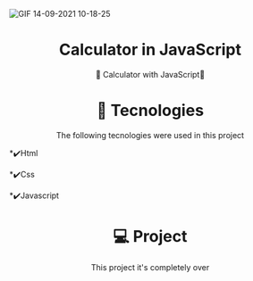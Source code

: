 ![GIF 14-09-2021 10-18-25](https://user-images.githubusercontent.com/79206432/133266014-e412f1d9-2847-48be-adf0-c3547b7a3808.gif)
<h1 align="center"> Calculator in JavaScript </h1>
<p align="center"> 🎉 Calculator with JavaScript🥳 </p>

<h1 align="center">🚀 Tecnologies</h1>
<p align="center">The following tecnologies were used in this project</p>
<p>*✔️Html</p>
<p>*✔️Css</p>
<p>*✔️Javascript</p>

<h1 align="center"> 💻 Project </h1>
<p align="center"> This project it's completely over </p>

